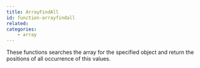 ```yaml
---
title: ArrayFindAll
id: function-arrayfindall
related:
categories:
    - array
---
```


These functions searches the array for the specified object and return the positions of all occurrence of this values.
